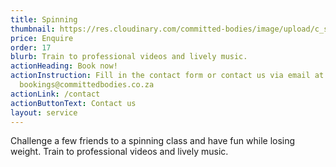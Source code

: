 ```yaml
---
title: Spinning
thumbnail: https://res.cloudinary.com/committed-bodies/image/upload/c_scale,f_auto,q_auto,w_600/v1642663368/services/spinning-committed-bodies-benoni-2.png
price: Enquire
order: 17
blurb: Train to professional videos and lively music.
actionHeading: Book now!
actionInstruction: Fill in the contact form or contact us via email at
  bookings@committedbodies.co.za
actionLink: /contact
actionButtonText: Contact us
layout: service
---
```

Challenge a few friends to a spinning class and have fun while losing weight.  Train to professional videos and lively music.